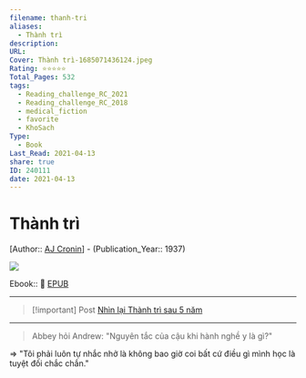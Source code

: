 ```yaml
---
filename: thanh-tri
aliases:
  - Thành trì
description: 
URL: 
Cover: Thành trì-1685071436124.jpeg
Rating: ⭐⭐⭐⭐⭐
Total_Pages: 532
tags:
  - Reading_challenge_RC_2021
  - Reading_challenge_RC_2018
  - medical_fiction
  - favorite
  - KhoSach
Type:
  - Book
Last_Read: 2021-04-13
share: true
ID: 240111
date: 2021-04-13
---
```


# Thành trì
[Author:: [AJ Cronin](../../AJ%20Cronin.md)] - (Publication_Year:: 1937)

![](https://i.imgur.com/Qey6Bch.jpg)

Ebook:: 📘 [EPUB](https://onedrive.live.com/download?resid=E92BC60129512289%21131&authkey=!AEps34BmYhxeQ9Q)

---

> [!important] Post
> [Nhìn lại Thành trì sau 5 năm](./review-thanh-tri.md)

---

> Abbey hỏi Andrew: "Nguyên tắc của cậu khi hành nghề y là gì?"

⇒ "Tôi phải luôn tự nhắc nhở là không bao giờ coi bất cứ điều gì mình học là tuyệt đối chắc chắn."
